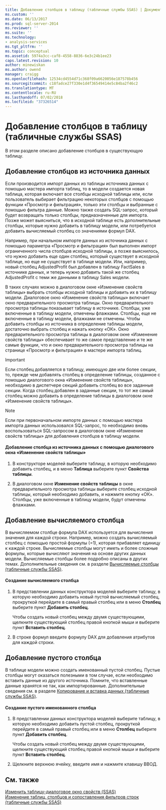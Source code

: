 ```yaml
---
title: Добавление столбцов в таблицу (табличные службы SSAS) | Документация Майкрософт
ms.custom: ''
ms.date: 06/13/2017
ms.prod: sql-server-2014
ms.reviewer: ''
ms.suite: ''
ms.technology:
- analysis-services
ms.tgt_pltfrm: ''
ms.topic: conceptual
ms.assetid: 5974a3cc-caf8-4558-8836-6e3c24b1ee23
caps.latest.revision: 10
author: minewiskan
ms.author: owend
manager: craigg
ms.openlocfilehash: 12534cd4554d71c368f09a6620056e187578b456
ms.sourcegitcommit: c18fadce27f330e1d4f36549414e5c84ba2f46c2
ms.translationtype: MT
ms.contentlocale: ru-RU
ms.lasthandoff: 07/02/2018
ms.locfileid: "37326514"
---
```

# <a name="add-columns-to-a-table-ssas-tabular"></a>Добавление столбцов в таблицу (табличные службы SSAS)
  В этом разделе описано добавление столбцов в существующую таблицу.  
  
## <a name="add-columns-from-the-data-source"></a>Добавление столбцов из источника данных  
 Если производится импорт данных из таблицы источника данных с помощью мастера импорта таблиц, то в модели создается новая таблица, которая включает все столбцы исходной таблицы или, если пользователь выбирает фильтрацию некоторых столбцов с помощью функции «Просмотр и фильтрация», только эти столбцы и выбранные с помощью фильтра данные. Можно также создать SQL-запрос, который будет возвращать только столбцы, предназначенные для импорта. Позже может выясниться, что в исходной таблице есть дополнительные столбцы, которые нужно добавить в таблицу модели, или потребуется добавить вычисляемый столбец со значениями формул DAX.  
  
 Например, при начальном импорте данных из источника данных с помощью параметра «Просмотр и фильтрация» был выполнен импорт ограниченного числа столбцов исходной таблицы, а позже выяснилось, что нужно добавить еще один столбец, который существует в исходной таблице, но еще не существует в таблице модели. Или, например, новый столбец AdjustedProfit был добавлен в таблицу FactSales в источнике данных, и теперь нужно добавить такой же столбец AdjustedProfit с теми же данными в таблицу Sales модели.  
  
 В таких случаях можно в диалоговом окне «Изменение свойств таблицы» выбрать столбцы исходной таблицы и добавить их в таблицу модели. Диалоговое окно «Изменение свойств таблицы» включает окно предварительного просмотра таблицы. Окно предварительного просмотра таблицы показывает таблицу в источнике. Столбцы, уже включенные в таблицу модели, отмечены флажками. Столбцы, еще не включенные в таблицу модели, флажками не отмечены. Чтобы добавить столбцы из источника в определение таблицы модели, достаточно выбрать столбец и нажать кнопку «ОК». Окно предварительного просмотра таблицы в диалоговом окне «Изменение свойств таблицы» обеспечивает то же самое представление и те же самые функции, что и окно предварительного просмотра таблицы на странице «Просмотр и фильтрация» в мастере импорта таблиц.  
  
> [!IMPORTANT]  
>  Если столбец добавляется в таблицу, имеющую две или более секции, то, прежде чем добавлять столбец в определение таблицы, созданное с помощью диалогового окна «Изменение свойств таблицы», необходимо в диспетчере секций добавить столбец во все заданные секции. Когда столбец добавлен в заданные секции, то тот же самый столбец можно добавить в определение таблицы в диалоговом окне «Изменение свойств таблицы».  
  
> [!NOTE]  
>  Если при первоначальном импорте данных с помощью мастера импорта данных использовался SQL-запрос, то необходимо вновь воспользоваться SQL-запросом в диалоговом окне «Изменение свойств таблицы» для добавления столбцов в таблицу модели.  
  
#### <a name="to-add-a-column-from-the-data-source-by-using-the-edit-table-properties-dialog-box"></a>Добавление столбца из источника данных с помощью диалогового окна «Изменение свойств таблицы»  
  
1.  В конструкторе моделей выберите таблицу, в которую необходимо добавить столбец, и в меню **Таблица** выберите пункт  **Свойства таблицы**.  
  
2.  В диалоговом окне **Изменение свойств таблицы** в окне предварительного просмотра таблицы выберите столбец исходной таблицы, который необходимо добавить, и нажмите кнопку «ОК». Столбцы, уже включенные в таблицу модели, будут отмечены флажками.  
  
## <a name="add-a-calculated-column"></a>Добавление вычисляемого столбца  
 В вычисляемом столбце формула DAX используется для вычисления значения для каждой строки. Например, можно создать вычисляемый столбец с помощью простой формулы (=1), которая прибавляет единицу к каждой строке. Вычисляемые столбцы могут иметь и более сложные формулы, которые вычисляют значения на основе других данных модели. Вычисляемые столбцы более подробно описаны в других темах. Дополнительные сведения см. в разделе [Вычисляемые столбцы (табличные службы SSAS)](ssas-calculated-columns.md).  
  
#### <a name="to-create-a-calculated-column"></a>Создание вычисляемого столбца  
  
1.  В представлении данных конструктора моделей выберите таблицу, в которую необходимо добавить новый пустой вычисляемый столбец, прокруткой перейдите в самый правый столбец или в меню **Столбец** выберите пункт **Добавить столбец**.  
  
     Чтобы создать новый столбец между двумя существующими, щелкните существующий столбец правой кнопкой мыши и выберите пункт **Вставить столбец**.  
  
2.  В строке формул введите формулу DAX для добавления атрибутов для каждой строки.  
  
## <a name="add-a-blank-column"></a>Добавление пустого столбца  
 В таблице модели можно создать именованный пустой столбец. Пустые столбцы могут оказаться полезными в том случае, если необходимо вставить данные из другого источника. Помните, что вставленные данные хранятся не так, как импортированные. Дополнительные сведения см. в разделе [Копирование и вставка данных (табличные службы SSAS)](../copy-and-paste-data-ssas-tabular.md).  
  
#### <a name="to-create-a-named-blank-column"></a>Создание пустого именованного столбца  
  
1.  В представлении данных конструктора моделей выберите таблицу, в которую необходимо добавить пустой столбец, прокруткой перейдите в самый правый столбец или в меню **Столбец** выберите пункт **Добавить столбец**.  
  
     Чтобы создать новый столбец между двумя существующими, щелкните существующий столбец правой кнопкой мыши и выберите пункт **Вставить столбец**.  
  
2.  Щелкните верхнюю ячейку, введите имя и нажмите клавишу ВВОД.  
  
## <a name="see-also"></a>См. также  
 [Изменить таблицу-диалоговое окно свойств &#40;SSAS&#41;](../edit-table-properties-dialog-box-ssas.md)   
 [Изменение таблиц, столбцов и сопоставления фильтров строк &#40;табличные службы SSAS&#41;](change-table-column-or-row-filter-mappings-ssas-tabular.md)  
  
  
